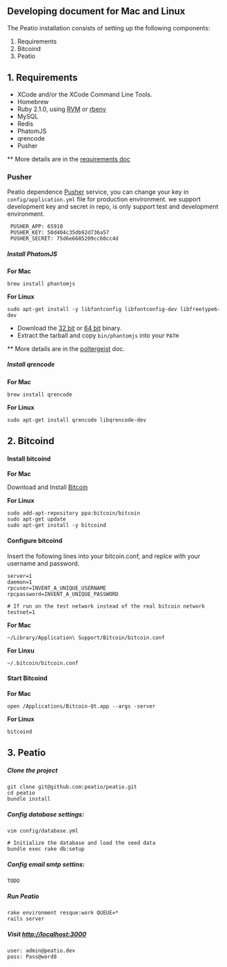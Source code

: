 Developing document for Mac and Linux
-------------------------------------

The Peatio installation consists of setting up the following components:

1. Requirements
2. Bitcoind
3. Peatio


## 1. Requirements

* XCode and/or the XCode Command Line Tools.
* Homebrew
* Ruby 2.1.0, using [RVM](http://rvm.io/) or [rbenv](https://github.com/sstephenson/rbenv)
* MySQL
* Redis
* PhatomJS
* qrencode
* Pusher

** More details are in the [requirements doc](doc/install/requirements.md)

### Pusher

Peatio dependence [Pusher](http://pusher.com) service, you can change your key in `config/application.yml` file for production environment. we support development key and secret in repo, is only support test and development environment.

     PUSHER_APP: 65910
     PUSHER_KEY: 50d404c35db92d736a57
     PUSHER_SECRET: 75d6e6685209cc60cc4d

##### Install PhatomJS

**For Mac**

    brew install phantomjs

**For Linux**

    sudo apt-get install -y libfontconfig libfontconfig-dev libfreetype6-dev

* Download the [32 bit](https://phantomjs.googlecode.com/files/phantomjs-1.9.2-linux-i686.tar.bz2)
or [64 bit](https://phantomjs.googlecode.com/files/phantomjs-1.9.2-linux-x86_64.tar.bz2)
binary.
* Extract the tarball and copy `bin/phantomjs` into your `PATH`

** More details are in the [poltergeist](https://github.com/jonleighton/poltergeist/blob/master/README.md) doc.

##### Install qrencode

**For Mac**

    brew install qrencode

**For Linux**

    sudo apt-get install qrencode libqrencode-dev

## 2. Bitcoind

#### Install bitcoind

**For Mac**

Download and Install [Bitcoin](http://bitcoin.org/en/download)    

**For Linux**

    sudo add-apt-repository ppa:bitcoin/bitcoin
    sudo apt-get update
    sudo apt-get install -y bitcoind

#### Configure bitcoind

Insert the following lines into your bitcoin.conf, and replce with your username and password.

    server=1
    daemon=1
    rpcuser=INVENT_A_UNIQUE_USERNAME
    rpcpassword=INVENT_A_UNIQUE_PASSWORD

    # If run on the test network instead of the real bitcoin network
    testnet=1


**For Mac**

    ~/Library/Application\ Support/Bitcoin/bitcoin.conf

**For Linxu**

    ~/.bitcoin/bitcoin.conf


#### Start Bitcoind

**For Mac**

    open /Applications/Bitcoin-Qt.app --args -server

**For Linux**

    bitcoind


## 3. Peatio

##### Clone the project

    git clone git@github.com:peatio/peatio.git
    cd peatio
    bundle install

##### Config database settings:

    vim config/database.yml

    # Initialize the database and load the seed data
    bundle exec rake db:setup

##### Config email smtp settins:

    TODO

##### Run Peatio

    rake environment resque:work QUEUE=*
    rails server

##### Visit [http://localhost:3000](http://localhost:3000)

    user: admin@peatio.dev
    pass: Pass@word8


